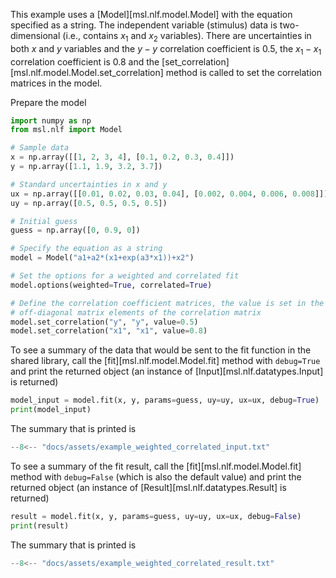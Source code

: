 This example uses a [Model][msl.nlf.model.Model] with the equation specified as a string. The independent variable (stimulus) data is two-dimensional (i.e., contains $x_1$ and $x_2$ variables). There are uncertainties in both $x$ and $y$ variables and the $y-y$ correlation coefficient is 0.5, the $x_1-x_1$ correlation coefficient is 0.8 and the [set_correlation][msl.nlf.model.Model.set_correlation] method is called to set the correlation matrices in the model.

Prepare the model

```python
import numpy as np
from msl.nlf import Model

# Sample data
x = np.array([[1, 2, 3, 4], [0.1, 0.2, 0.3, 0.4]])
y = np.array([1.1, 1.9, 3.2, 3.7])

# Standard uncertainties in x and y
ux = np.array([[0.01, 0.02, 0.03, 0.04], [0.002, 0.004, 0.006, 0.008]])
uy = np.array([0.5, 0.5, 0.5, 0.5])

# Initial guess
guess = np.array([0, 0.9, 0])

# Specify the equation as a string
model = Model("a1+a2*(x1+exp(a3*x1))+x2")

# Set the options for a weighted and correlated fit
model.options(weighted=True, correlated=True)

# Define the correlation coefficient matrices, the value is set in the
# off-diagonal matrix elements of the correlation matrix
model.set_correlation("y", "y", value=0.5)
model.set_correlation("x1", "x1", value=0.8)
```

To see a summary of the data that would be sent to the fit function in the shared library, call the [fit][msl.nlf.model.Model.fit] method with `debug=True` and print the returned object (an instance of [Input][msl.nlf.datatypes.Input] is returned)

```python
model_input = model.fit(x, y, params=guess, uy=uy, ux=ux, debug=True)
print(model_input)
```

The summary that is printed is

<!-- invisible-code-block: python
import os
with open('docs/assets/example_weighted_correlated_input.txt', mode='wt') as fp:
    out = []
    lines = str(model_input).splitlines()
    for line in lines:
        if 'path=' in line:
            _, path = line.split('=')
            out.append(f"          path='.../{os.path.basename(path)}")
        else:
            out.append(line)
    fp.write('\n'.join(out))
-->

```py
--8<-- "docs/assets/example_weighted_correlated_input.txt"
```

To see a summary of the fit result, call the [fit][msl.nlf.model.Model.fit] method with `debug=False` (which is also the default value) and print the returned object (an instance of [Result][msl.nlf.datatypes.Result] is returned)

```python
result = model.fit(x, y, params=guess, uy=uy, ux=ux, debug=False)
print(result)
```

The summary that is printed is

<!-- invisible-code-block: python
with open('docs/assets/example_weighted_correlated_result.txt', mode='wt') as fp:
    fp.write(str(result))
-->

```py
--8<-- "docs/assets/example_weighted_correlated_result.txt"
```

